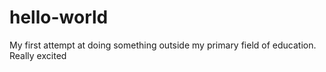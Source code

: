 # hello-world
My first attempt at doing something outside my primary field of education. Really excited
